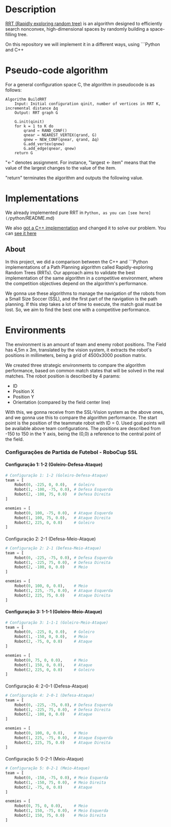 # Description

[RRT (Rapidly exploring random tree)](https://en.wikipedia.org/wiki/Rapidly_exploring_random_tree#:~:text=A%20rapidly%20exploring%20random%20tree,building%20a%20space%2Dfilling%20tree.) is an algorithm designed to efficiently search nonconvex, high-dimensional spaces by randomly building a space-filling tree.

On this repository we will implement it in a different ways, using ```Python and C++

# Pseudo-code algorithm

For a general configuration space C, the algorithm in pseudocode is as follows:

```pseudocode
Algorithm BuildRRT
    Input: Initial configuration qinit, number of vertices in RRT K, incremental distance Δq
    Output: RRT graph G

    G.init(qinit)
    for k = 1 to K do
        qrand ← RAND_CONF()
        qnear ← NEAREST_VERTEX(qrand, G)
        qnew ← NEW_CONF(qnear, qrand, Δq)
        G.add_vertex(qnew)
        G.add_edge(qnear, qnew)
    return G
```

"←" denotes assignment. For instance, "largest ← item" means that the value of the largest changes to the value of the item.

"return" terminates the algorithm and outputs the following value.

# Implementations

We already implemented pure RRT in `Python, as you can [see here](/`python/README.md)

We also [got a C++ implementation](https://github.com/nikhilchandak/Rapidly-Exploring-Random-Trees) and changed it to solve our problem. You can [see it here](/c++/README.md)

## About

In this project, we did a comparison between the C++ and ```Python implementations of a Path Planning algorithm called Rapidly-exploring Random Trees (RRTs). Our approach aims to validate the best implementation of the same algorithm in a competitive environment, where the competition objectives depend on the algorithm's performance.

We gonna use these algorithms to manage the navigation of the robots from a Small Size Soccer (SSL), and the first part of the navigation is the path planning. If this step takes a lot of time to execute, the match goal must be lost. So, we aim to find the best one with a competitive performance.

# Environments

The environment is an amount of team and enemy robot positions. The Field has 4,5m x 3m, translated by the vision system, it extracts the robot's positions in millimeters, being a grid of 4500x3000 position matrix.

We created three strategic environments to compare the algorithm performance, based on common match states that will be solved in the real matches. The robot position is described by 4 params:

- ID
- Position X
- Position Y
- Orientation (compared by the field center line)

With this, we gonna receive from the SSL-Vision system as the above ones, and we gonna use this to compare the algorithm performance. The start point is the position of the teammate robot with ID = 0. Used goal points will be available above team configurations. The positions are described from -150 to 150 in the Y axis, being the (0,0) a reference to the central point of the field.

### Configurações de Partida de Futebol - RoboCup SSL

#### Configuração 1: 1-2 (Goleiro-Defesa-Ataque)

```python
# Configuração 1: 1-2 (Goleiro-Defesa-Ataque)
team = [
    Robot(0, -225, 0, 0.0),   # Goleiro
    Robot(1, -100, -75, 0.0), # Defesa Esquerda
    Robot(2, -100, 75, 0.0)   # Defesa Direita
]

enemies = [
    Robot(0, 100, -75, 0.0),  # Ataque Esquerda
    Robot(1, 100, 75, 0.0),   # Ataque Direita
    Robot(2, 225, 0, 0.0)     # Goleiro
]
```

####

Configuração 2: 2-1 (Defesa-Meio-Ataque)

```python
# Configuração 2: 2-1 (Defesa-Meio-Ataque)
team = [
    Robot(0, -225, -75, 0.0), # Defesa Esquerda
    Robot(1, -225, 75, 0.0),  # Defesa Direita
    Robot(2, -100, 0, 0.0)    # Meio
]

enemies = [
    Robot(0, 100, 0, 0.0),    # Meio
    Robot(1, 225, -75, 0.0),  # Ataque Esquerda
    Robot(2, 225, 75, 0.0)    # Ataque Direita
]
```

#### Configuração 3: 1-1-1 (Goleiro-Meio-Ataque)

```python
# Configuração 3: 1-1-1 (Goleiro-Meio-Ataque)
team = [
    Robot(0, -225, 0, 0.0),   # Goleiro
    Robot(1, -150, 0, 0.0),   # Meio
    Robot(2, -75, 0, 0.0)     # Ataque
]

enemies = [
    Robot(0, 75, 0, 0.0),     # Meio
    Robot(1, 150, 0, 0.0),    # Ataque
    Robot(2, 225, 0, 0.0)     # Goleiro
]
```

####

Configuração 4: 2-0-1 (Defesa-Ataque)

```python
# Configuração 4: 2-0-1 (Defesa-Ataque)
team = [
    Robot(0, -225, -75, 0.0), # Defesa Esquerda
    Robot(1, -225, 75, 0.0),  # Defesa Direita
    Robot(2, -100, 0, 0.0)    # Ataque
]

enemies = [
    Robot(0, 100, 0, 0.0),    # Meio
    Robot(1, 225, -75, 0.0),  # Ataque Esquerda
    Robot(2, 225, 75, 0.0)    # Ataque Direita
]
```

####

Configuração 5: 0-2-1 (Meio-Ataque)

```python
# Configuração 5: 0-2-1 (Meio-Ataque)
team = [
    Robot(0, -150, -75, 0.0), # Meio Esquerda
    Robot(1, -150, 75, 0.0),  # Meio Direita
    Robot(2, -75, 0, 0.0)     # Ataque
]

enemies = [
    Robot(0, 75, 0, 0.0),     # Meio
    Robot(1, 150, -75, 0.0),  # Meio Esquerda
    Robot(2, 150, 75, 0.0)    # Meio Direita
]
```
